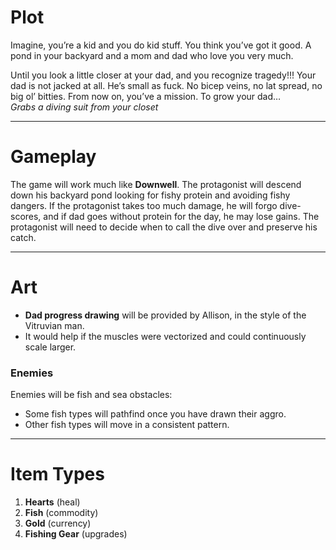 # Plot  
Imagine, you’re a kid and you do kid stuff. You think you’ve got it good. A pond in your backyard and a mom and dad who love you very much.  

Until you look a little closer at your dad, and you recognize tragedy!!! Your dad is not jacked at all. He’s small as fuck. No bicep veins, no lat spread, no big ol’ bitties. From now on, you’ve a mission. To grow your dad…  
*Grabs a diving suit from your closet*  

---

# Gameplay  
The game will work much like **Downwell**. The protagonist will descend down his backyard pond looking for fishy protein and avoiding fishy dangers. If the protagonist takes too much damage, he will forgo dive-scores, and if dad goes without protein for the day, he may lose gains. The protagonist will need to decide when to call the dive over and preserve his catch.  

---

# Art  
- **Dad progress drawing** will be provided by Allison, in the style of the Vitruvian man.  
- It would help if the muscles were vectorized and could continuously scale larger.  

### Enemies  
Enemies will be fish and sea obstacles:  
- Some fish types will pathfind once you have drawn their aggro.  
- Other fish types will move in a consistent pattern.  

---

# Item Types  
1. **Hearts** (heal)  
2. **Fish** (commodity)  
3. **Gold** (currency)  
4. **Fishing Gear** (upgrades)  

